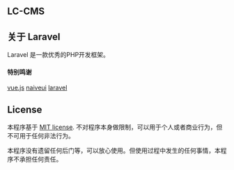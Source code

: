 ## LC-CMS

<!-- <p align="center">
<a href="https://travis-ci.org/laravel/framework"><img src="https://travis-ci.org/laravel/framework.svg" alt="Build Status"></a>
<a href="https://packagist.org/packages/laravel/framework"><img src="https://img.shields.io/packagist/dt/laravel/framework" alt="Total Downloads"></a>
<a href="https://packagist.org/packages/laravel/framework"><img src="https://img.shields.io/packagist/v/laravel/framework" alt="Latest Stable Version"></a>
<a href="https://packagist.org/packages/laravel/framework"><img src="https://img.shields.io/packagist/l/laravel/framework" alt="License"></a>
</p> -->

## 关于 Laravel

Laravel 是一款优秀的PHP开发框架。


#### 特别鸣谢

[vue.js](https://v3.vuejs.org/)
[naiveui](https://www.naiveui.com/zh-CN/os-theme/components/message#Q-&-A)
[laravel](https://laravel.com/)



## License

本程序基于 [MIT license](https://opensource.org/licenses/MIT). 不对程序本身做限制，可以用于个人或者商业行为，但不可用于任何非法行为。

本程序没有遗留任何后门等，可以放心使用。但使用过程中发生的任何事情，本程序不承担任何责任。
